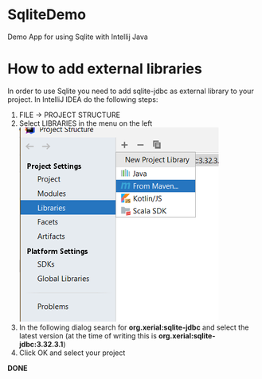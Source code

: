 # SqliteDemo
Demo App for using Sqlite with Intellij Java 

# How to add external libraries
In order to use Sqlite you need to add sqlite-jdbc as external library to your project.
In IntelliJ IDEA do the following steps:
1. FILE -> PROJECT STRUCTURE
2. Select LIBRARIES in the menu on the left
![Add lib from maven](/assets/frommaven.PNG)
3. In the following dialog search for **org.xerial:sqlite-jdbc** and select the latest version (at the time of writing this is **org.xerial:sqlite-jdbc:3.32.3.1**)
4. Click OK and select your project

**DONE**
